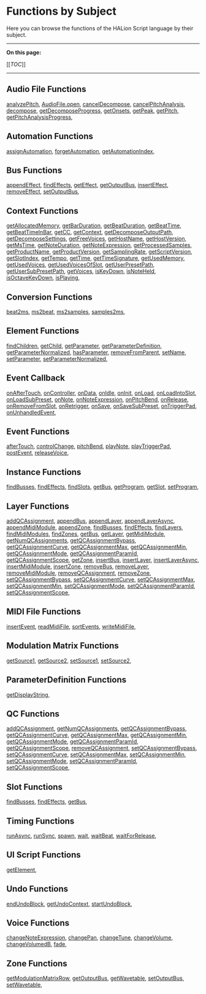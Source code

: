# Functions by Subject

Here you can browse the functions of the HALion Script language by their subject.

---

**On this page:**

[[_TOC_]]

---

## Audio File Functions

[analyzePitch](./analyzePitch.md),
[AudioFile.open](./AudioFileopen.md),
[cancelDecompose](./cancelDecompose.md),
[cancelPitchAnalysis](./cancelPitchAnalysis.md),
[decompose](./decompose.md),
[getDecomposeProgress](./getDecomposeProgress.md),
[getOnsets](./getOnsets.md),
[getPeak](./getPeak.md),
[getPitch](./getPitch.md),
[getPitchAnalysisProgress](./getPitchAnalysisProgress.md),

## Automation Functions

[assignAutomation](./assignAutomation.md),
[forgetAutomation](./forgetAutomation.md),
[getAutomationIndex](./getAutomationIndex.md),

## Bus Functions

[appendEffect](./appendEffect.md),
[findEffects](./findEffects.md),
[getEffect](./getEffect.md),
[getOutputBus](./getOutputBus.md),
[insertEffect](./insertEffect.md),
[removeEffect](./removeEffect.md),
[setOutputBus](./setOutputBus.md),

## Context Functions

[getAllocatedMemory](./getAllocatedMemory.md),
[getBarDuration](./getBarDuration.md),
[getBeatDuration](./getBeatDuration.md),
[getBeatTime](./getBeatTime.md),
[getBeatTimeInBar](./getBeatTimeInBar.md),
[getCC](./getCC.md),
[getContext](./getContext.md),
[getDecomposeOutputPath](./getDecomposeOutputPath.md),
[getDecomposeSettings](./getDecomposeSettings.md),
[getFreeVoices](./getFreeVoices.md),
[getHostName](./getHostName.md),
[getHostVersion](./getHostVersion.md),
[getMsTime](./getMsTime.md),
[getNoteDuration](./getNoteDuration.md),
[getNoteExpression](./getNoteExpression.md),
[getProcessedSamples](./getProcessedSamples.md),
[getProductName](./getProductName.md),
[getProductVersion](./getProductVersion.md),
[getSamplingRate](./getSamplingRate.md),
[getScriptVersion](./getScriptVersion.md),
[getSlotIndex](./getSlotIndex.md),
[getTempo](./getTempo.md),
[getTime](./getTime.md),
[getTimeSignature](./getTimeSignature.md),
[getUsedMemory](./getUsedMemory.md),
[getUsedVoices](./getUsedVoices.md),
[getUsedVoicesOfSlot](./getUsedVoicesOfSlot.md),
[getUserPresetPath](./getUserPresetPath.md),
[getUserSubPresetPath](./getUserSubPresetPath.md),
[getVoices](./getVoices.md),
[isKeyDown](./isKeyDown.md),
[isNoteHeld](./isNoteHeld.md),
[isOctaveKeyDown](./isOctaveKeyDown.md),
[isPlaying](./isPlaying.md),

## Conversion Functions

[beat2ms](./beat2ms.md),
[ms2beat](./ms2beat.md),
[ms2samples](./ms2samples.md),
[samples2ms](./samples2ms.md),

## Element Functions

[findChildren](./findChildren.md),
[getChild](./getChild.md),
[getParameter](./getParameter.md),
[getParameterDefinition](./getParameterDefinition.md),
[getParameterNormalized](./getParameterNormalized.md),
[hasParameter](./hasParameter.md),
[removeFromParent](./removeFromParent.md),
[setName](./setName.md),
[setParameter](./setParameter.md),
[setParameterNormalized](./setParameterNormalized.md),

## Event Callback

[onAfterTouch](./onAfterTouch.md),
[onController](./onController.md),
[onData](./onData.md),
[onIdle](./onIdle.md),
[onInit](./onInit.md),
[onLoad](./onLoad.md),
[onLoadIntoSlot](./onLoadIntoSlot.md),
[onLoadSubPreset](./onLoadSubPreset.md),
[onNote](./onNote.md),
[onNoteExpression](./onNoteExpression.md),
[onPitchBend](./onPitchBend.md),
[onRelease](./onRelease.md),
[onRemoveFromSlot](./onRemoveFromSlot.md),
[onRetrigger](./onRetrigger.md),
[onSave](./onSave.md),
[onSaveSubPreset](./onSaveSubPreset.md),
[onTriggerPad](./onTriggerPad.md),
[onUnhandledEvent](./onUnhandledEvent.md),

## Event Functions

[afterTouch](./afterTouch.md),
[controlChange](./controlChange.md),
[pitchBend](./pitchBend.md),
[playNote](./playNote.md),
[playTriggerPad](./playTriggerPad.md),
[postEvent](./postEvent.md),
[releaseVoice](./releaseVoice.md),

## Instance Functions

[findBusses](./findBusses.md),
[findEffects](./findEffects.md),
[findSlots](./findSlots.md),
[getBus](./getBus.md),
[getProgram](./getProgram.md),
[getSlot](./getSlot.md),
[setProgram](./setProgram.md),

## Layer Functions

[addQCAssignment](./addQCAssignment.md),
[appendBus](./appendBus.md),
[appendLayer](./appendLayer.md),
[appendLayerAsync](./appendLayerAsync.md),
[appendMidiModule](./appendMidiModule.md),
[appendZone](./appendZone.md),
[findBusses](./findBusses.md),
[findEffects](./findEffects.md),
[findLayers](./findLayers.md),
[findMidiModules](./findMidiModules.md),
[findZones](./findZones.md),
[getBus](./getBus.md),
[getLayer](./getLayer.md),
[getMidiModule](./getMidiModule.md),
[getNumQCAssignments](./getNumQCAssignments.md),
[getQCAssignmentBypass](./getQCAssignmentBypass.md),
[getQCAssignmentCurve](./getQCAssignmentCurve.md),
[getQCAssignmentMax](./getQCAssignmentMax.md),
[getQCAssignmentMin](./getQCAssignmentMin.md),
[getQCAssignmentMode](./getQCAssignmentMode.md),
[getQCAssignmentParamId](./getQCAssignmentParamId.md),
[getQCAssignmentScope](./getQCAssignmentScope.md),
[getZone](./getZone.md),
[insertBus](./insertBus.md),
[insertLayer](./insertLayer.md),
[insertLayerAsync](./insertLayerAsync.md),
[insertMidiModule](./insertMidiModule.md),
[insertZone](./insertZone.md),
[removeBus](./removeBus.md),
[removeLayer](./removeLayer.md),
[removeMidiModule](./removeMidiModule.md),
[removeQCAssignment](./removeQCAssignment.md),
[removeZone](./removeZone.md),
[setQCAssignmentBypass](./setQCAssignmentBypass.md),
[setQCAssignmentCurve](./setQCAssignmentCurve.md),
[setQCAssignmentMax](./setQCAssignmentMax.md),
[setQCAssignmentMin](./setQCAssignmentMin.md),
[setQCAssignmentMode](./setQCAssignmentMode.md),
[setQCAssignmentParamId](./setQCAssignmentParamId.md),
[setQCAssignmentScope](./setQCAssignmentScope.md),

## MIDI File Functions

[insertEvent](./insertEvent.md),
[readMidiFile](./readMidiFile.md),
[sortEvents](./sortEvents.md),
[writeMidiFile](./writeMidiFile.md),

## Modulation Matrix Functions

[getSource1](./getSource1.md),
[getSource2](./getSource2.md),
[setSource1](./setSource1.md),
[setSource2](./setSource2.md),

## ParameterDefinition Functions

[getDisplayString](./getDisplayString.md),

## QC Functions

[addQCAssignment](./addQCAssignment.md),
[getNumQCAssignments](./getNumQCAssignments.md),
[getQCAssignmentBypass](./getQCAssignmentBypass.md),
[getQCAssignmentCurve](./getQCAssignmentCurve.md),
[getQCAssignmentMax](./getQCAssignmentMax.md),
[getQCAssignmentMin](./getQCAssignmentMin.md),
[getQCAssignmentMode](./getQCAssignmentMode.md),
[getQCAssignmentParamId](./getQCAssignmentParamId.md),
[getQCAssignmentScope](./getQCAssignmentScope.md),
[removeQCAssignment](./removeQCAssignment.md),
[setQCAssignmentBypass](./setQCAssignmentBypass.md),
[setQCAssignmentCurve](./setQCAssignmentCurve.md),
[setQCAssignmentMax](./setQCAssignmentMax.md),
[setQCAssignmentMin](./setQCAssignmentMin.md),
[setQCAssignmentMode](./setQCAssignmentMode.md),
[setQCAssignmentParamId](./setQCAssignmentParamId.md),
[setQCAssignmentScope](./setQCAssignmentScope.md),

## Slot Functions

[findBusses](./findBusses.md),
[findEffects](./findEffects.md),
[getBus](./getBus.md),

## Timing Functions

[runAsync](./runAsync.md),
[runSync](./runSync.md),
[spawn](./spawn.md),
[wait](./wait.md),
[waitBeat](./waitBeat.md),
[waitForRelease](./waitForRelease.md),

## UI Script Functions

[getElement](./getElement.md),

## Undo Functions

[endUndoBlock](./endUndoBlock.md),
[getUndoContext](./getUndoContext.md),
[startUndoBlock](./startUndoBlock.md),

## Voice Functions

[changeNoteExpression](./changeNoteExpression.md),
[changePan](./changePan.md),
[changeTune](./changeTune.md),
[changeVolume](./changeVolume.md),
[changeVolumedB](./changeVolumedB.md),
[fade](./fade.md),

## Zone Functions

[getModulationMatrixRow](./getModulationMatrixRow.md),
[getOutputBus](./getOutputBus.md),
[getWavetable](./getWavetable.md),
[setOutputBus](./setOutputBus.md),
[setWavetable](./setWavetable.md),
